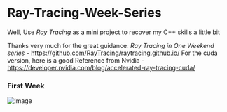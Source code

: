 # Ray-Tracing-Week-Series
Well, Use *Ray Tracing* as a mini project to recover my C++ skills a little bit

Thanks very much for the great guidance: *Ray Tracing in One Weekend series* - https://github.com/RayTracing/raytracing.github.io/
For the cuda version, here is a good Reference from Nvidia - https://developer.nvidia.com/blog/accelerated-ray-tracing-cuda/

### First Week
![image](results.png)
